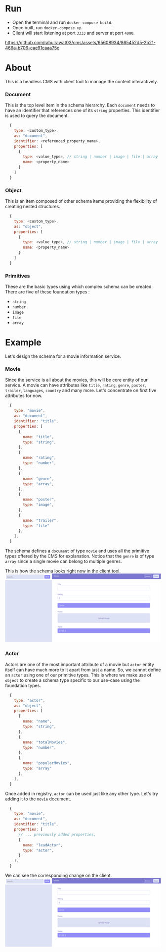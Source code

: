 # Run

- Open the terminal and run `docker-compose build`.
- Once built, run `docker-compose up`.
- Client will start listening at port `3333` and server at port `4000`.

https://github.com/rahulrawat03/cms/assets/65608934/865452d5-2b21-466a-b706-cae91caaa75c

# About

This is a headless CMS with client tool to manage the content interactively.

### Document

This is the top level item in the schema hierarchy.
Each `document` needs to have an identifier that references one of its `string` properties. This identifier is used to query the document.

```js
  {
    type: <custom_type>,
    as: "document",
    identifier: <referenced_property_name>,
    properties: [
      {
        type: <value_type>, // string | number | image | file | array | <custom_type>
        name: <property_name>
      }
    ]
  }
```

### Object

This is an item composed of other schema items providing the flexibility of creating nested structures.

```js
  {
    type: <custom_type>,
    as: "object",
    properties: [
      {
        type: <value_type>, // string | number | image | file | array | <custom_type>
        name: <property_name>
      }
    ]
  }
```

### Primitives

These are the basic types using which complex schema can be created.  
There are five of these foundation types :

- `string`
- `number`
- `image`
- `file`
- `array`

# Example

Let's design the schema for a movie information service.

### Movie

Since the service is all about the movies, this will be core entity of our service.
A movie can have attributes like `title`, `rating`, `genre`, `poster`, `trailer`, `languages`, `country` and many more. Let's concentrate on first five attributes for now.

```js
  {
    type: "movie",
    as: "document",
    identifier: "title",
    properties: [
      {
        name: "title",
        type: "string",
      },
      {
        name: "rating",
        type: "number",
      },
      {
        name: "genre",
        type: "array",
      },
      {
        name: "poster",
        type: "image",
      },
      {
        name: "trailer",
        type: "file"
      },
    ],
  }
```

The schema defines a `document` of type `movie` and uses all the primitive types offered by the CMS for explanation. Notice that the `genre` is of type `array` since a single movie can belong to multiple genres.

This is how the schema looks right now in the client tool.
<img src="./assets/movie_document.png" width="600" />

### Actor

Actors are one of the most important attribute of a movie but `actor` entity itself can have much more to it apart from just a name. So, we cannot define an `actor` using one of our primitive types. This is where we make use of `object` to create a schema type specific to our use-case using the foundation types.

```js
  {
    type: "actor",
    as: "object",
    properties: [
      {
        name: "name",
        type: "string",
      },
      {
        name: "totalMovies",
        type: "number",
      },
      {
        name: "popularMovies",
        type: "array"
      },
    ],
  }
```

Once added in registry, `actor` can be used just like any other type. Let's try adding it to the `movie` document.

```js
  {
    type: "movie",
    as: "document",
    identifier: "title",
    properties: [
      // ... previously added properties,
      {
        name: "leadActor",
        type: "actor",
      }
    ],
  }
```

We can see the corresponding change on the client.  
<img src="./assets/movie_document.png" width="600" />
